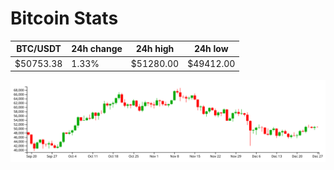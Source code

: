 # Bitcoin Stats

BTC/USDT|24h change|24h high|24h low|
|---|---|---|---|
|$50753.38|1.33%|$51280.00|$49412.00|

<img src="./chart.svg">
